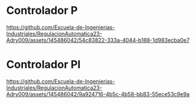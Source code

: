 # Controlador P
https://github.com/Escuela-de-Ingenierias-Industriales/RegulacionAutomatica23-Adry009/assets/145486042/54c83822-333a-4044-b188-1d983ecba0e7

# Controlador PI
https://github.com/Escuela-de-Ingenierias-Industriales/RegulacionAutomatica23-Adry009/assets/145486042/9a924716-4b5c-4b58-bb83-55ece53c9e9a

